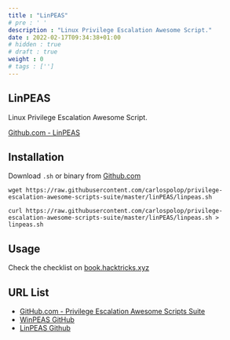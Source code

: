 ```yaml
---
title : "LinPEAS"
# pre : ' '
description : "Linux Privilege Escalation Awesome Script."
date : 2022-02-17T09:34:38+01:00
# hidden : true
# draft : true
weight : 0
# tags : ['']
---
```


## LinPEAS

Linux Privilege Escalation Awesome Script.

[Github.com - LinPEAS](https://github.com/carlospolop/privilege-escalation-awesome-scripts-suite/tree/master/linPEAS)

## Installation

Download `.sh` or binary from [Github.com](https://github.com/carlospolop/PEASS-ng/releases)

```plain
wget https://raw.githubusercontent.com/carlospolop/privilege-escalation-awesome-scripts-suite/master/linPEAS/linpeas.sh
```

```plain
curl https://raw.githubusercontent.com/carlospolop/privilege-escalation-awesome-scripts-suite/master/linPEAS/linpeas.sh > linpeas.sh
```

## Usage

Check the checklist on [book.hacktricks.xyz](https://book.hacktricks.xyz/linux-unix/privilege-escalation)

## URL List

- [GitHub.com - Privilege Escalation Awesome Scripts Suite](https://github.com/carlospolop/privilege-escalation-awesome-scripts-suite)
- [WinPEAS GitHub](https://github.com/carlospolop/privilege-escalation-awesome-scripts-suite/tree/master/winPEAS)
- [LinPEAS Github](https://github.com/carlospolop/privilege-escalation-awesome-scripts-suite/tree/master/linPEAS)
